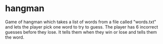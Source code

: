 # hangman

Game of hangman which takes a list of words from a file called "words.txt" and lets the player pick one word to try to guess. The player has 6 incorrect guesses before they lose. It tells them when they win or lose and tells them the word.
